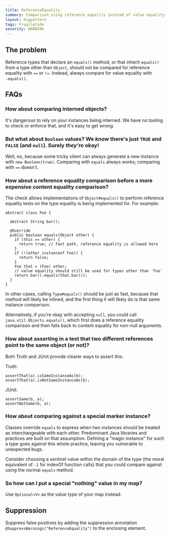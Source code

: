 ```yaml
---
title: ReferenceEquality
summary: Comparison using reference equality instead of value equality
layout: bugpattern
tags: FragileCode
severity: WARNING
---
```


<!--
*** AUTO-GENERATED, DO NOT MODIFY ***
To make changes, edit the @BugPattern annotation or the explanation in docs/bugpattern.
-->

## The problem
Reference types that declare an `equals()` method, or that inherit `equals()`
from a type other than `Object`, should not be compared for reference equality
with `==` or `!=`. Instead, always compare for value equality with `.equals()`.

## FAQs

### How about comparing interned objects?

It's dangerous to rely on your instances being interned. We have no tooling to
check or enforce that, and it's easy to get wrong.

### But what about `Boolean` values? We _know_ there's just `TRUE` and `FALSE` (and `null`). Surely _they're_ okay!

Well, no, because some tricky client can always generate a new instance with
`new Boolean(true)`. Comparing with `equals` always works; comparing with `==`
doesn't.

### How about a reference equality comparison before a more expensive content equality comparison?

The check allows implementations of `Object#equals()` to perform reference
equality tests on the type equality is being implemented for. For example:

```
abstract class Foo {

  abstract String bar();

  @Override
  public boolean equals(Object other) {
    if (this == other) {
      return true; // fast path, reference equality is allowed here
    }
    if (!(other instanceof Foo)) {
      return false;
    }
    Foo that = (Foo) other;
    // value equality should still be used for types other than `Foo`
    return bar().equals(that.bar());
  }
}
```

In other cases, calling `Type#equals()` should be just as fast, because that
method will likely be inlined, and the first thing it will likely do is that
same instance comparison.

Alternatively, if you're okay with accepting `null`, you could call
`java.util.Objects.equals()`, which first does a reference equality comparison
and then falls back to content equality for non-null arguments.

### How about asserting in a test that two different references point to the same object (or not)?

Both Truth and JUnit provide clearer ways to assert this.

Truth:

```
assertThat(a).isSameInstanceAs(b);
assertThat(a).isNotSameInstanceAs(b);
```

JUnit:

```
assertSame(b, a);
assertNotSame(b, a);
```

### How about comparing against a special marker instance?

Classes override `equals` to express when two instances should be treated as
interchangeable with each other. Predominant Java libraries and practices are
built on that assumption. Defining a "magic instance" for such a type goes
against this whole practice, leaving you vulnerable to unexpected bugs.

Consider choosing a sentinel value within the domain of the type (the moral
equivalent of `-1` for indexOf function calls) that you could compare against
using the normal `equals` method.

### So how can I put a special "nothing" value in my map?

Use `Optional<V>` as the value type of your map instead.

## Suppression
Suppress false positives by adding the suppression annotation `@SuppressWarnings("ReferenceEquality")` to the enclosing element.
